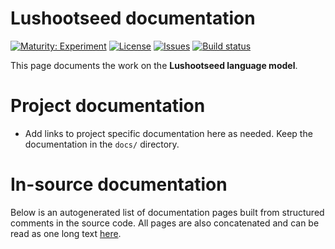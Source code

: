 # Lushootseed documentation

[![Maturity: Experiment](https://img.shields.io/badge/Maturity-Experiment-black.svg)](https://giellalt.github.io/MaturityClassification.html)
[![License](https://img.shields.io/github/license/giellalt/lang-lut)](https://raw.githubusercontent.com/giellalt/lang-lut/main/LICENSE)
[![Issues](https://img.shields.io/github/issues/giellalt/lang-lut)](https://github.com/giellalt/lang-lut/issues)
[![Build status](https://github.com/giellalt/lang-lut/workflows/Speller%20CI+CD/badge.svg)](https://github.com/giellalt/lang-lut/actions)

This page documents the work on the **Lushootseed language model**. 

# Project documentation

* Add links to project specific documentation here as needed. Keep the documentation in the `docs/` directory.

# In-source documentation

Below is an autogenerated list of documentation pages built from structured comments in the source code. All pages are also concatenated and can be read as one long text [here](lut.md).
